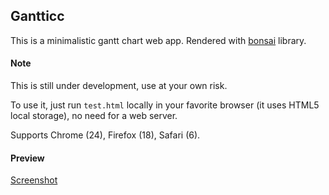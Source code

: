 ## Gantticc

This is a minimalistic gantt chart web app. Rendered with [bonsai](http://bonsaijs.org/) library.

#### Note

This is still under development, use at your own risk.

To use it, just run `test.html` locally in your favorite browser (it uses HTML5 local storage), no need for a web server.

Supports Chrome (24), Firefox (18), Safari (6).

#### Preview

[Screenshot](http://pbrd.co/WdmaOB)
